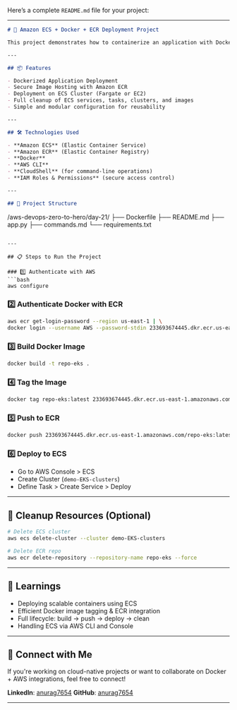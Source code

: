 Here’s a complete `README.md` file for your project:

---

```markdown
# 🚀 Amazon ECS + Docker + ECR Deployment Project

This project demonstrates how to containerize an application with Docker, push it to Amazon ECR (Elastic Container Registry), and deploy it using Amazon ECS (Elastic Container Service). The entire workflow is managed through AWS CLI and AWS Management Console.

---

## 📦 Features

- Dockerized Application Deployment
- Secure Image Hosting with Amazon ECR
- Deployment on ECS Cluster (Fargate or EC2)
- Full cleanup of ECS services, tasks, clusters, and images
- Simple and modular configuration for reusability

---

## 🛠️ Technologies Used

- **Amazon ECS** (Elastic Container Service)
- **Amazon ECR** (Elastic Container Registry)
- **Docker**
- **AWS CLI**
- **CloudShell** (for command-line operations)
- **IAM Roles & Permissions** (secure access control)

---

## 🧩 Project Structure

```
/aws-devops-zero-to-hero/day-21/
├── Dockerfile
├── README.md
├── app.py
├── commands.md
└── requirements.txt

````

---

## 📋 Steps to Run the Project

### 1️⃣ Authenticate with AWS
```bash
aws configure
````

### 2️⃣ Authenticate Docker with ECR

```bash
aws ecr get-login-password --region us-east-1 | \
docker login --username AWS --password-stdin 233693674445.dkr.ecr.us-east-1.amazonaws.com
```

### 3️⃣ Build Docker Image

```bash
docker build -t repo-eks .
```

### 4️⃣ Tag the Image

```bash
docker tag repo-eks:latest 233693674445.dkr.ecr.us-east-1.amazonaws.com/repo-eks:latest
```

### 5️⃣ Push to ECR

```bash
docker push 233693674445.dkr.ecr.us-east-1.amazonaws.com/repo-eks:latest
```

### 6️⃣ Deploy to ECS

* Go to AWS Console > ECS
* Create Cluster (`demo-EKS-clusters`)
* Define Task > Create Service > Deploy

---

## 🧹 Cleanup Resources (Optional)

```bash
# Delete ECS cluster
aws ecs delete-cluster --cluster demo-EKS-clusters

# Delete ECR repo
aws ecr delete-repository --repository-name repo-eks --force
```

---

## 📖 Learnings

* Deploying scalable containers using ECS
* Efficient Docker image tagging & ECR integration
* Full lifecycle: build → push → deploy → clean
* Handling ECS via AWS CLI and Console

---

## 🤝 Connect with Me

If you're working on cloud-native projects or want to collaborate on Docker + AWS integrations, feel free to connect!

**LinkedIn**: [anurag7654](https://www.linkedin.com/in/anurag850)
**GitHub**: [anurag7654](https://github.com/anurag7654)

---
